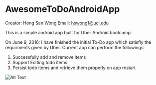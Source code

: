 # AwesomeToDoAndroidApp

Creator: Hong San Wong
Email: hswong1@uci.edu

This is a simple android app built for Uber Android bootcamp.

On June 9, 2016:
I have finished the initial To-Do app which satisfly the requirments given by Uber.
Current app can perform the followings:
1. Successfully add and remove items
2. Support Editing todo items
3. Persist todo items and retrieve them properly on app restart

![Alt Text](file:///Users/san/Documents/To-Do%20List%20Basic%20Demo.gif)
